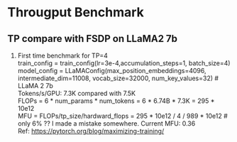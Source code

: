 # Througput Benchmark
## TP compare with FSDP on LLaMA2 7b  
1. First time benchmark for TP=4   
train_config = train_config(lr=3e-4,accumulation_steps=1, batch_size=4)    
model_config = LLaMAConfig(max_position_embeddings=4096, intermediate_dim=11008, vocab_size=32000, num_key_values=32) # LLaMA 2 7b   
Tokens/s/GPU: 7.3K compared with 7.5K      
FLOPs = 6 * num_params * num_tokens = 6 * 6.74B * 7.3K = 295 * 10e12    
MFU = FLOPs/tp_size/hardward_flops = 295 * 10e12 / 4 / 989 * 10e12 # only 6% ?? I made a mistake somewhere. Current MFU: 0.36   
Ref: https://pytorch.org/blog/maximizing-training/   



